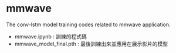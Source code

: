 # mmwave
The conv-lstm model training codes related to mmwave application.

* mmwave.ipynb : 訓練的程式碼
* mmwave_model_final.pth : 最後訓練出來並應用在展示影片的模型 